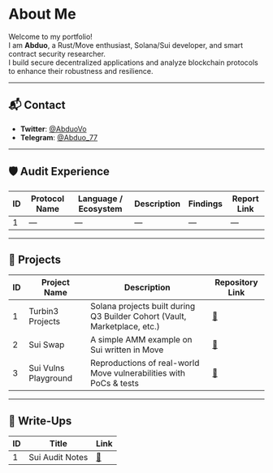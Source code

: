 # About Me

Welcome to my portfolio!  
I am **Abduo**, a Rust/Move enthusiast, Solana/Sui developer, and smart contract security researcher.  
I build secure decentralized applications and analyze blockchain protocols to enhance their robustness and resilience.

---

## 📬 Contact

- **Twitter**: [@AbduoVo](https://x.com/AbduoVo)
- **Telegram**: [@Abduo_77](https://t.me/Abduo_77)

---

## 🛡️ Audit Experience

| ID | Protocol Name | Language / Ecosystem | Description | Findings | Report Link |
|----|----------------|-----------------------|-------------|----------|-------------|
| 1  | —              | —                     | —           | —        | —           |

---

## 🔧 Projects

| ID | Project Name            | Description                             | Repository Link |
|----|--------------------------|-----------------------------------------|-----------------|
| 1  | Turbin3 Projects         | Solana projects built during Q3 Builder Cohort (Vault, Marketplace, etc.) | [🔧](https://github.com/Abduovv/Q3_25_Builder_Abduovv) |
| 2  | Sui Swap                 | A simple AMM example on Sui written in Move | [🔧](https://github.com/Abduovv/sui_swap_example) |
| 3  | Sui Vulns Playground     | Reproductions of real-world Move vulnerabilities with PoCs & tests | [🔧](https://github.com/Abduovv/move_vulns_playground) |

---

## 📝 Write-Ups

| ID | Title           | Link |
|----|------------------|------|
| 1  | Sui Audit Notes  | [📝](https://github.com/Abduovv/sui_audit) |
